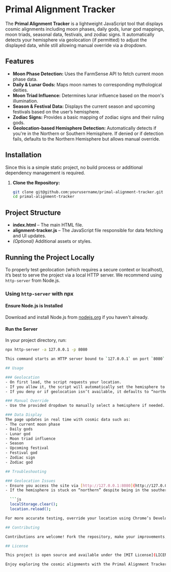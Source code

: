 # Primal Alignment Tracker

The **Primal Alignment Tracker** is a lightweight JavaScript tool that displays cosmic alignments including moon phases, daily gods, lunar god mappings, moon triads, seasonal data, festivals, and zodiac signs. It automatically detects your hemisphere via geolocation (if permitted) to adjust the displayed data, while still allowing manual override via a dropdown.

## Features

- **Moon Phase Detection:** Uses the FarmSense API to fetch current moon phase data.
- **Daily & Lunar Gods:** Maps moon names to corresponding mythological deities.
- **Moon Triad Influence:** Determines lunar influence based on the moon's illumination.
- **Season & Festival Data:** Displays the current season and upcoming festivals based on the user’s hemisphere.
- **Zodiac Signs:** Provides a basic mapping of zodiac signs and their ruling gods.
- **Geolocation-based Hemisphere Detection:** Automatically detects if you're in the Northern or Southern Hemisphere. If denied or if detection fails, defaults to the Northern Hemisphere but allows manual override.

## Installation

Since this is a simple static project, no build process or additional dependency management is required.

1. **Clone the Repository:**

   ```bash
   git clone git@github.com:yourusername/primal-alignment-tracker.git
   cd primal-alignment-tracker

## Project Structure

- **index.html** – The main HTML file.
- **alignment-tracker.js** – The JavaScript file responsible for data fetching and UI updates.
- *(Optional)* Additional assets or styles.

## Running the Project Locally

To properly test geolocation (which requires a secure context or localhost), it’s best to serve the project via a local HTTP server. We recommend using `http-server` from Node.js.

### Using `http-server` with npx

#### Ensure Node.js is Installed

Download and install Node.js from [nodejs.org](https://nodejs.org) if you haven't already.

#### Run the Server

In your project directory, run:

```bash
npx http-server -a 127.0.0.1 -p 8080

This command starts an HTTP server bound to `127.0.0.1` on port `8080`. Then, open your browser at [http://127.0.0.1:8080](http://127.0.0.1:8080). Browsing via `127.0.0.1` ensures that Chrome allows geolocation over HTTP.

## Usage

### Geolocation
- On first load, the script requests your location.
- If you allow it, the script will automatically set the hemisphere to “southern” or “northern” based on your latitude.
- If you deny or if geolocation isn’t available, it defaults to “northern.”

### Manual Override
- Use the provided dropdown to manually select a hemisphere if needed.

### Data Display
The page updates in real time with cosmic data such as:
- The current moon phase
- Daily gods
- Lunar god
- Moon triad influence
- Season
- Upcoming festival
- Festival god
- Zodiac sign
- Zodiac god

## Troubleshooting

### Geolocation Issues
- Ensure you access the site via [http://127.0.0.1:8080](http://127.0.0.1:8080) to avoid geolocation restrictions on non-secure origins.
- If the hemisphere is stuck on “northern” despite being in the southern hemisphere, clear the cached value with:

  ```js
  localStorage.clear();
  location.reload();

For more accurate testing, override your location using Chrome’s Developer Tools → More Tools → Sensors, and set a custom location with a negative latitude.

## Contributing

Contributions are welcome! Fork the repository, make your improvements, and submit a pull request. For bugs or feature requests, please open an issue in the GitHub repository.

## License

This project is open source and available under the [MIT License](LICENSE).

Enjoy exploring the cosmic alignments with the Primal Alignment Tracker!